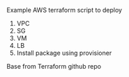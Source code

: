 Example AWS terraform script to deploy
  1. VPC
  2. SG
  3. VM
  4. LB
  5. Install package using provisioner

Base from Terraform github repo
